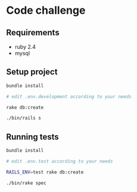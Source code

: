 # Code challenge

## Requirements

- ruby 2.4
- mysql

## Setup project

```bash
bundle install

# edit .env.development according to your needs

rake db:create

./bin/rails s
```

## Running tests

```bash
bundle install

# edit .env.test according to your needs

RAILS_ENV=test rake db:create

./bin/rake spec
```
